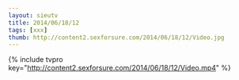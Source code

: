 ```yaml
--- 
layout: sieutv
title: 2014/06/18/12
tags: [xxx]
thumb: http://content2.sexforsure.com/2014/06/18/12/Video.jpg
---
```

{% include tvpro key="http://content2.sexforsure.com/2014/06/18/12/Video.mp4" %} 
